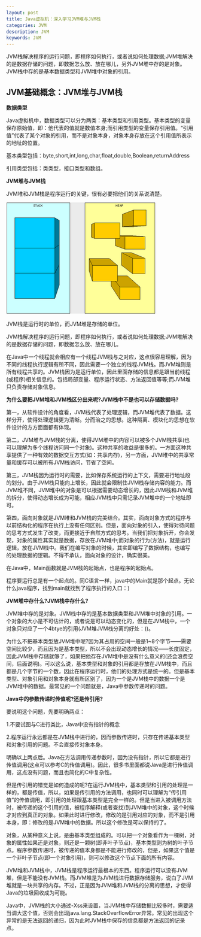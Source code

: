 ```yaml
---
layout: post
title: Java虚拟机：深入学习JVM堆与JVM栈
categories: JVM
description: JVM
keywords: JVM
---
```


JVM栈解决程序的运行问题，即程序如何执行，或者说如何处理数据;JVM堆解决的是数据存储的问题，即数据怎么放、放在哪儿，另外JVM堆中存的是对象。JVM栈中存的是基本数据类型和JVM堆中对象的引用。

## JVM基础概念：JVM堆与JVM栈

**数据类型**

Java虚拟机中，数据类型可以分为两类：基本类型和引用类型。基本类型的变量保存原始值，即：他代表的值就是数值本身;而引用类型的变量保存引用值。“引用值”代表了某个对象的引用，而不是对象本身，对象本身存放在这个引用值所表示的地址的位置。

基本类型包括：byte,short,int,long,char,float,double,Boolean,returnAddress

引用类型包括：类类型，接口类型和数组。

**JVM堆与JVM栈**

JVM堆和JVM栈是程序运行的关键，很有必要把他们的关系说清楚。

![](/images/blog/2018-04-08-JVM-3/JVM_3_001.png)

JVM栈是运行时的单位，而JVM堆是存储的单位。

JVM栈解决程序的运行问题，即程序如何执行，或者说如何处理数据;JVM堆解决的是数据存储的问题，即数据怎么放、放在哪儿。

在Java中一个线程就会相应有一个线程JVM栈与之对应，这点很容易理解，因为不同的线程执行逻辑有所不同，因此需要一个独立的线程JVM栈。而JVM堆则是所有线程共享的。JVM栈因为是运行单位，因此里面存储的信息都是跟当前线程(或程序)相关信息的。包括局部变量、程序运行状态、方法返回值等等;而JVM堆只负责存储对象信息。

**为什么要把JVM堆和JVM栈区分出来呢?JVM栈中不是也可以存储数据吗?**

第一，从软件设计的角度看，JVM栈代表了处理逻辑，而JVM堆代表了数据。这样分开，使得处理逻辑更为清晰。分而治之的思想。这种隔离、模块化的思想在软件设计的方方面面都有体现。

第二，JVM堆与JVM栈的分离，使得JVM堆中的内容可以被多个JVM栈共享(也可以理解为多个线程访问同一个对象)。这种共享的收益是很多的。一方面这种共享提供了一种有效的数据交互方式(如：共享内存)，另一方面，JVM堆中的共享常量和缓存可以被所有JVM栈访问，节省了空间。

第三，JVM栈因为运行时的需要，比如保存系统运行的上下文，需要进行地址段的划分。由于JVM栈只能向上增长，因此就会限制住JVM栈存储内容的能力。而JVM堆不同，JVM堆中的对象是可以根据需要动态增长的，因此JVM栈和JVM堆的拆分，使得动态增长成为可能，相应JVM栈中只需记录JVM堆中的一个地址即可。

第四，面向对象就是JVM堆和JVM栈的完美结合。其实，面向对象方式的程序与以前结构化的程序在执行上没有任何区别。但是，面向对象的引入，使得对待问题的思考方式发生了改变，而更接近于自然方式的思考。当我们把对象拆开，你会发现，对象的属性其实就是数据，存放在JVM堆中;而对象的行为(方法)，就是运行逻辑，放在JVM栈中。我们在编写对象的时候，其实即编写了数据结构，也编写的处理数据的逻辑。不得不承认，面向对象的设计，确实很美。

在Java中，Main函数就是JVM栈的起始点，也是程序的起始点。

程序要运行总是有一个起点的。同C语言一样，java中的Main就是那个起点。无论什么java程序，找到main就找到了程序执行的入口：)

**JVM堆中存什么?JVM栈中存什么?**

JVM堆中存的是对象。JVM栈中存的是基本数据类型和JVM堆中对象的引用。一个对象的大小是不可估计的，或者说是可以动态变化的，但是在JVM栈中，一个对象只对应了一个4btye的引用(JVM堆JVM栈分离的好处：))。

为什么不把基本类型放JVM堆中呢?因为其占用的空间一般是1~8个字节——需要空间比较少，而且因为是基本类型，所以不会出现动态增长的情况——长度固定，因此JVM栈中存储就够了，如果把他存在JVM堆中是没有什么意义的(还会浪费空间，后面说明)。可以这么说，基本类型和对象的引用都是存放在JVM栈中，而且都是几个字节的一个数，因此在程序运行时，他们的处理方式是统一的。但是基本类型、对象引用和对象本身就有所区别了，因为一个是JVM栈中的数据一个是JVM堆中的数据。最常见的一个问题就是，Java中参数传递时的问题。

**Java中的参数传递时传值呢?还是传引用?**

要说明这个问题，先要明确两点：

1.不要试图与C进行类比，Java中没有指针的概念

2.程序运行永远都是在JVM栈中进行的，因而参数传递时，只存在传递基本类型和对象引用的问题。不会直接传对象本身。

明确以上两点后。Java在方法调用传递参数时，因为没有指针，所以它都是进行传值调用(这点可以参考C的传值调用)。因此，很多书里面都说Java是进行传值调用，这点没有问题，而且也简化的C中复杂性。

但是传引用的错觉是如何造成的呢?在运行JVM栈中，基本类型和引用的处理是一样的，都是传值，所以，如果是传引用的方法调用，也同时可以理解为“传引用值”的传值调用，即引用的处理跟基本类型是完全一样的。但是当进入被调用方法时，被传递的这个引用的值，被程序解释(或者查找)到JVM堆中的对象，这个时候才对应到真正的对象。如果此时进行修改，修改的是引用对应的对象，而不是引用本身，即：修改的是JVM堆中的数据。所以这个修改是可以保持的了。

对象，从某种意义上说，是由基本类型组成的。可以把一个对象看作为一棵树，对象的属性如果还是对象，则还是一颗树(即非叶子节点)，基本类型则为树的叶子节点。程序参数传递时，被传递的值本身都是不能进行修改的，但是，如果这个值是一个非叶子节点(即一个对象引用)，则可以修改这个节点下面的所有内容。

JVM堆和JVM栈中，JVM栈是程序运行最根本的东西。程序运行可以没有JVM堆，但是不能没有JVM栈。而JVM堆是为JVM栈进行数据存储服务，说白了JVM堆就是一块共享的内存。不过，正是因为JVM堆和JVM栈的分离的思想，才使得Java的垃圾回收成为可能。

Java中，JVM栈的大小通过-Xss来设置，当JVM栈中存储数据比较多时，需要适当调大这个值，否则会出现java.lang.StackOverflowError异常。常见的出现这个异常的是无法返回的递归，因为此时JVM栈中保存的信息都是方法返回的记录点。
